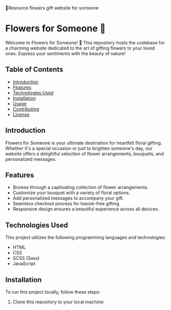 💐Resource flowers gift website for someone

# Flowers for Someone 🌸

Welcome to Flowers for Someone! 🌼 This repository hosts the codebase for a charming website dedicated to the art of gifting flowers to your loved ones. Express your sentiments with the beauty of nature!

## Table of Contents
- [Introduction](#introduction)
- [Features](#features)
- [Technologies Used](#technologies-used)
- [Installation](#installation)
- [Usage](#usage)
- [Contributing](#contributing)
- [License](#license)

## Introduction

Flowers for Someone is your ultimate destination for heartfelt floral gifting. Whether it's a special occasion or just to brighten someone's day, our website offers a delightful selection of flower arrangements, bouquets, and personalized messages.

## Features

- Browse through a captivating collection of flower arrangements.
- Customize your bouquet with a variety of floral options.
- Add personalized messages to accompany your gift.
- Seamless checkout process for hassle-free gifting.
- Responsive design ensures a beautiful experience across all devices.

## Technologies Used

This project utilizes the following programming languages and technologies:
- HTML
- CSS
- SCSS (Sass)
- JavaScript

## Installation

To run this project locally, follow these steps:

1. Clone this repository to your local machine:
